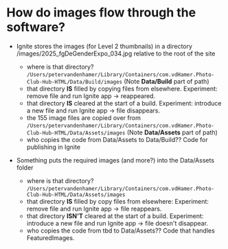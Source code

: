 #  How do images flow through the software?

- Ignite stores the images (for Level 2 thumbnails) in a directory /images/2025_fgDeGenderExpo_034.jpg relative to the root of the site
    - where is that directory? 
      ``/Users/petervandenhamer/Library/Containers/com.vdHamer.Photo-Club-Hub-HTML/Data/Build/images`` (Note **Data/Build** part of path)
    - that directory **IS** filled by copying files from elsewhere. Experiment: remove file and run Ignite app -> reappeared.
    - that directory **IS** cleared at the start of a build. Experiment: introduce a new file and run Ignite app -> file disappears.
    - the 155 image files are copied over from
      ``/Users/petervandenhamer/Library/Containers/com.vdHamer.Photo-Club-Hub-HTML/Data/Assets/images`` (Note **Data/Assets** part of path)
    - who copies the code from Data/Assets to Data/Build?? Code for publishing in Ignite

- Something puts the required images (and more?) into the Data/Assets folder
    - where is that directory?
      ``/Users/petervandenhamer/Library/Containers/com.vdHamer.Photo-Club-Hub-HTML/Data/Assets/images``
    - that directory **IS** filled by copy files from elsewhere: Experiment: remove file and run Ignite app -> file reappears.
    - that directory **ISN'T** cleared at the start of a build. Experiment: introduce a new file and run Ignite app -> file doesn't disappear.
    - who copies the code from tbd to Data/Assets?? Code that handles FeaturedImages.

